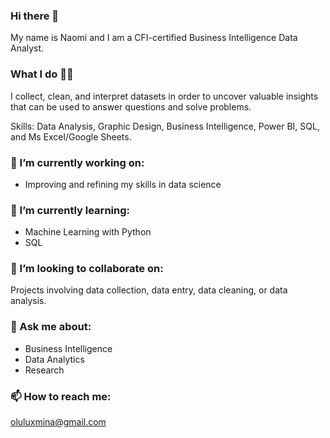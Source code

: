 ### Hi there 👋
My name is Naomi and I am a CFI-certified Business Intelligence Data Analyst.

### What I do 👷‍♂️
I collect, clean, and interpret datasets in order to uncover valuable insights that can be used to answer questions and solve problems.

Skills: Data Analysis, Graphic Design, Business Intelligence, Power BI, SQL, and Ms Excel/Google Sheets.


### 🔭 I’m currently working on:
- Improving and refining my skills in data science


### 🌱 I’m currently learning:
- Machine Learning with Python
- SQL


### 👯 I’m looking to collaborate on:
Projects involving data collection, data entry, data cleaning, or data analysis.


### 💬 Ask me about:
- Business Intelligence
- Data Analytics
- Research

### 📫 How to reach me: 
oluluxmina@gmail.com


